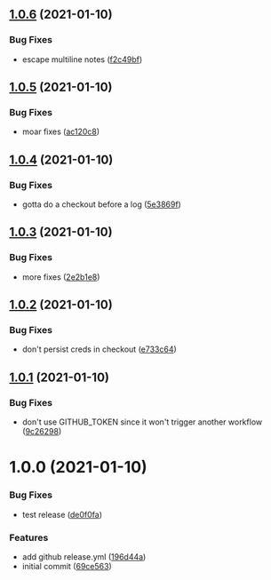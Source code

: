 ## [1.0.6](https://github.com/rickbassham/semantic-release-test/compare/v1.0.5...v1.0.6) (2021-01-10)


### Bug Fixes

* escape multiline notes ([f2c49bf](https://github.com/rickbassham/semantic-release-test/commit/f2c49bf753b4eeefc78df7a43e30fa27fc7ca6cb))

## [1.0.5](https://github.com/rickbassham/semantic-release-test/compare/v1.0.4...v1.0.5) (2021-01-10)


### Bug Fixes

* moar fixes ([ac120c8](https://github.com/rickbassham/semantic-release-test/commit/ac120c896c722ee0d005723b8a85f774c05a4483))

## [1.0.4](https://github.com/rickbassham/semantic-release-test/compare/v1.0.3...v1.0.4) (2021-01-10)


### Bug Fixes

* gotta do a checkout before a log ([5e3869f](https://github.com/rickbassham/semantic-release-test/commit/5e3869fe47c070de0d3bfa58f8d1d206720c9ebc))

## [1.0.3](https://github.com/rickbassham/semantic-release-test/compare/v1.0.2...v1.0.3) (2021-01-10)


### Bug Fixes

* more fixes ([2e2b1e8](https://github.com/rickbassham/semantic-release-test/commit/2e2b1e8670069a353dd87f5f2c97699518a2b4b5))

## [1.0.2](https://github.com/rickbassham/semantic-release-test/compare/v1.0.1...v1.0.2) (2021-01-10)


### Bug Fixes

* don't persist creds in checkout ([e733c64](https://github.com/rickbassham/semantic-release-test/commit/e733c64846b416cce105dec9f06fb85155772775))

## [1.0.1](https://github.com/rickbassham/semantic-release-test/compare/v1.0.0...v1.0.1) (2021-01-10)


### Bug Fixes

* don't use GITHUB_TOKEN since it won't trigger another workflow ([9c26298](https://github.com/rickbassham/semantic-release-test/commit/9c26298d45102d788d4573adae68dc50ab8ca8fd))

# 1.0.0 (2021-01-10)


### Bug Fixes

* test release ([de0f0fa](https://github.com/rickbassham/semantic-release-test/commit/de0f0fa0e5a1d2b8bf51802aa6e3c3d1a5f314ec))


### Features

* add github release.yml ([196d44a](https://github.com/rickbassham/semantic-release-test/commit/196d44a3572405fd8dc0546b68f619ecb0cbf9e5))
* initial commit ([69ce563](https://github.com/rickbassham/semantic-release-test/commit/69ce563d12b3a66da44974bcbe7a51a4e97bb154))
